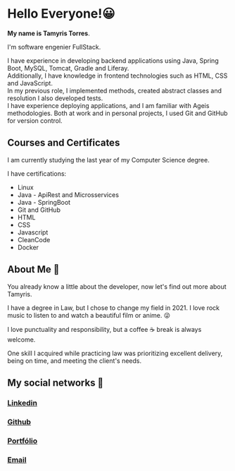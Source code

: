# Hello Everyone!😀	

**My name is Tamyris Torres**. 

I'm software engenier FullStack. 

<p>I have experience in developing backend applications using Java, Spring Boot, MySQL, Tomcat, Gradle and Liferay.<br> Additionally, I have knowledge in frontend technologies such as HTML, CSS and JavaScript. <br>In my previous role, I implemented methods, created abstract classes and resolution I also developed tests. <br>I have experience deploying applications, and I am familiar with Ageis methodologies. Both at work and in personal projects, I used Git and GitHub for version control.</p>


## Courses and Certificates ##

I am currently studying the last year of my Computer Science degree.

I have certifications:

<ul>
<li>Linux</li>
<li>Java - ApiRest and Microsservices</li>
<li>Java - SpringBoot</li>
<li>Git and GitHub</li>
<li>HTML</li>
<li>CSS</li>
<li>Javascript</li>
<li>CleanCode</li>
<li>Docker</li>
</ul>

## About Me &#x1F642;

You already know a little about the developer, now let's find out more about Tamyris.

I have a degree in Law, but I chose to change my field in 2021. I love rock music to listen to and watch a beautiful film or anime. 😜	

I love punctuality and responsibility, but a coffee ☕ break is always welcome.

One skill I acquired while practicing law was prioritizing excellent delivery, being on time, and meeting the client's needs.

## My social networks 🖖	

### [Linkedin](https://www.linkedin.com/in/tamyris-torres-284747168/)
### [Github](https://github.com/TamyrisTorres)
### [Portfólio](https://tamyris-torres-afqje492x-tamyris-torres-projects.vercel.app/)
### [Email](wedellatorres@gmail.com)
